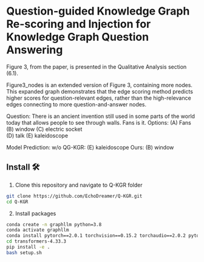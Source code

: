 # Question-guided Knowledge Graph Re-scoring and Injection for Knowledge Graph Question Answering
Figure 3, from the paper, is presented in the Qualitative Analysis section (6.1). 

Figure3_nodes is an extended version of Figure 3, containing more nodes. This expanded graph demonstrates that the edge scoring method predicts higher scores for question-relevant edges, rather than the high-relevance edges connecting to more question-and-answer nodes.

Question:
There is an ancient invention still used in some parts of the world today that allows people to see through walls. Fans is it.
Options:
(A) Fans     (B) window    (C) electric socket  
(D) talk      (E) kaleidoscope

Model Prediction: 
w/o QG-KGR:  (E) kaleidoscope        Ours:  (B) window



## Install 🛠️

1. Clone this repository and navigate to Q-KGR folder

```bash
git clone https://github.com/EchoDreamer/Q-KGR.git
cd Q-KGR
```

2. Install packages

```bash
conda create -n graphllm python=3.8
conda activate graphllm
conda install pytorch==2.0.1 torchvision==0.15.2 torchaudio==2.0.2 pytorch-cuda=11.8 -c pytorch -c nvidia
cd transformers-4.33.3
pip install -e . 
bash setup.sh
```

